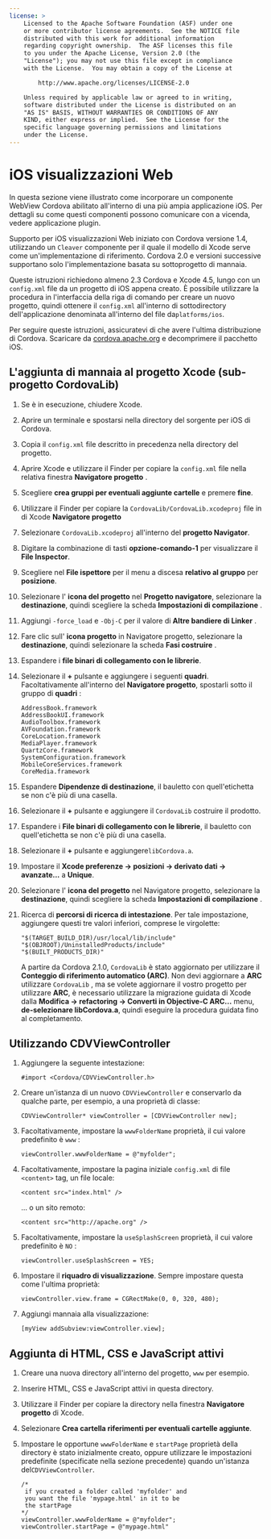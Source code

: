 ```yaml
---
license: >
    Licensed to the Apache Software Foundation (ASF) under one
    or more contributor license agreements.  See the NOTICE file
    distributed with this work for additional information
    regarding copyright ownership.  The ASF licenses this file
    to you under the Apache License, Version 2.0 (the
    "License"); you may not use this file except in compliance
    with the License.  You may obtain a copy of the License at

        http://www.apache.org/licenses/LICENSE-2.0

    Unless required by applicable law or agreed to in writing,
    software distributed under the License is distributed on an
    "AS IS" BASIS, WITHOUT WARRANTIES OR CONDITIONS OF ANY
    KIND, either express or implied.  See the License for the
    specific language governing permissions and limitations
    under the License.
---
```


# iOS visualizzazioni Web

In questa sezione viene illustrato come incorporare un componente WebView Cordova abilitato all'interno di una più ampia applicazione iOS. Per dettagli su come questi componenti possono comunicare con a vicenda, vedere applicazione plugin.

Supporto per iOS visualizzazioni Web iniziato con Cordova versione 1.4, utilizzando un `Cleaver` componente per il quale il modello di Xcode serve come un'implementazione di riferimento. Cordova 2.0 e versioni successive supportano solo l'implementazione basata su sottoprogetto di mannaia.

Queste istruzioni richiedono almeno 2.3 Cordova e Xcode 4.5, lungo con un `config.xml` file da un progetto di iOS appena creato. È possibile utilizzare la procedura in l'interfaccia della riga di comando per creare un nuovo progetto, quindi ottenere il `config.xml` all'interno di sottodirectory dell'applicazione denominata all'interno del file da`platforms/ios`.

Per seguire queste istruzioni, assicuratevi di che avere l'ultima distribuzione di Cordova. Scaricare da [cordova.apache.org][1] e decomprimere il pacchetto iOS.

 [1]: http://cordova.apache.org

## L'aggiunta di mannaia al progetto Xcode (sub-progetto CordovaLib)

1.  Se è in esecuzione, chiudere Xcode.

2.  Aprire un terminale e spostarsi nella directory del sorgente per iOS di Cordova.

3.  Copia il `config.xml` file descritto in precedenza nella directory del progetto.

4.  Aprire Xcode e utilizzare il Finder per copiare la `config.xml` file nella relativa finestra **Navigatore progetto** .

5.  Scegliere **crea gruppi per eventuali aggiunte cartelle** e premere **fine**.

6.  Utilizzare il Finder per copiare la `CordovaLib/CordovaLib.xcodeproj` file in di Xcode **Navigatore progetto**

7.  Selezionare `CordovaLib.xcodeproj` all'interno del **progetto Navigator**.

8.  Digitare la combinazione di tasti **opzione-comando-1** per visualizzare il **File Inspector**.

9.  Scegliere nel **File ispettore** per il menu a discesa **relativo al gruppo** per **posizione**.

10. Selezionare l' **icona del progetto** nel **Progetto navigatore**, selezionare la **destinazione**, quindi scegliere la scheda **Impostazioni di compilazione** .

11. Aggiungi `-force_load` e `-Obj-C` per il valore di **Altre bandiere di Linker** .

12. Fare clic sull' **icona progetto** in Navigatore progetto, selezionare la **destinazione**, quindi selezionare la scheda **Fasi costruire** .

13. Espandere i **file binari di collegamento con le librerie**.

14. Selezionare il **+** pulsante e aggiungere i seguenti **quadri**. Facoltativamente all'interno del **Navigatore progetto**, spostarli sotto il gruppo di **quadri** :
    
        AddressBook.framework
        AddressBookUI.framework
        AudioToolbox.framework
        AVFoundation.framework
        CoreLocation.framework
        MediaPlayer.framework
        QuartzCore.framework
        SystemConfiguration.framework
        MobileCoreServices.framework
        CoreMedia.framework
        

15. Espandere **Dipendenze di destinazione**, il bauletto con quell'etichetta se non c'è più di una casella.

16. Selezionare il **+** pulsante e aggiungere il `CordovaLib` costruire il prodotto.

17. Espandere i **File binari di collegamento con le librerie**, il bauletto con quell'etichetta se non c'è più di una casella.

18. Selezionare il **+** pulsante e aggiungere`libCordova.a`.

19. Impostare il **Xcode preferenze → posizioni → derivato dati → avanzate...** a **Unique**.

20. Selezionare l' **icona del progetto** nel Navigatore progetto, selezionare la **destinazione**, quindi scegliere la scheda **Impostazioni di compilazione** .

21. Ricerca di **percorsi di ricerca di intestazione**. Per tale impostazione, aggiungere questi tre valori inferiori, comprese le virgolette:
    
        "$(TARGET_BUILD_DIR)/usr/local/lib/include"        
        "$(OBJROOT)/UninstalledProducts/include"
        "$(BUILT_PRODUCTS_DIR)"
        
    
    A partire da Cordova 2.1.0, `CordovaLib` è stato aggiornato per utilizzare il **Conteggio di riferimento automatico (ARC)**. Non devi aggiornare a **ARC** utilizzare `CordovaLib` , ma se volete aggiornare il vostro progetto per utilizzare **ARC**, è necessario utilizzare la migrazione guidata di Xcode dalla **Modifica → refactoring → Converti in Objective-C ARC...** menu, **de-selezionare libCordova.a**, quindi eseguire la procedura guidata fino al completamento.

## Utilizzando CDVViewController

1.  Aggiungere la seguente intestazione:
    
        #import <Cordova/CDVViewController.h>
        

2.  Creare un'istanza di un nuovo `CDVViewController` e conservarlo da qualche parte, per esempio, a una proprietà di classe:
    
        CDVViewController* viewController = [CDVViewController new];
        

3.  Facoltativamente, impostare la `wwwFolderName` proprietà, il cui valore predefinito è `www` :
    
        viewController.wwwFolderName = @"myfolder";
        

4.  Facoltativamente, impostare la pagina iniziale `config.xml` di file `<content>` tag, un file locale:
    
        <content src="index.html" />
        
    
    ... o un sito remoto:
    
        <content src="http://apache.org" />
        

5.  Facoltativamente, impostare la `useSplashScreen` proprietà, il cui valore predefinito è `NO` :
    
        viewController.useSplashScreen = YES;
        

6.  Impostare il **riquadro di visualizzazione**. Sempre impostare questa come l'ultima proprietà:
    
        viewController.view.frame = CGRectMake(0, 0, 320, 480);
        

7.  Aggiungi mannaia alla visualizzazione:
    
        [myView addSubview:viewController.view];
        

## Aggiunta di HTML, CSS e JavaScript attivi

1.  Creare una nuova directory all'interno del progetto, `www` per esempio.

2.  Inserire HTML, CSS e JavaScript attivi in questa directory.

3.  Utilizzare il Finder per copiare la directory nella finestra **Navigatore progetto** di Xcode.

4.  Selezionare **Crea cartella riferimenti per eventuali cartelle aggiunte**.

5.  Impostare le opportune `wwwFolderName` e `startPage` proprietà della directory è stato inizialmente creato, oppure utilizzare le impostazioni predefinite (specificate nella sezione precedente) quando un'istanza del`CDVViewController`.
    
        /*
         if you created a folder called 'myfolder' and
         you want the file 'mypage.html' in it to be
         the startPage
        */
        viewController.wwwFolderName = @"myfolder";
        viewController.startPage = @"mypage.html"